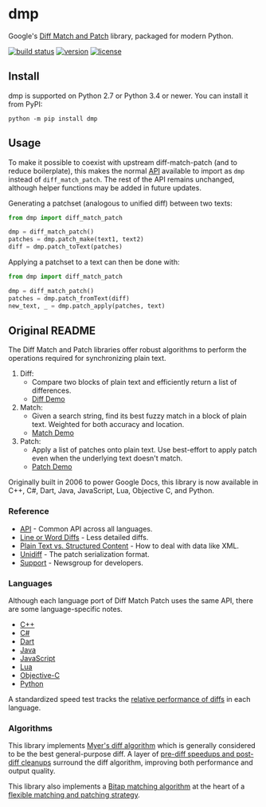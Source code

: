 # dmp

Google's [Diff Match and Patch][DMP] library, packaged for modern Python.

[![build status](https://travis-ci.org/jreese/dmp.svg?branch=master)](https://travis-ci.org/jreese/dmp)
[![version](https://img.shields.io/pypi/v/dmp.svg)](https://pypi.org/project/dmp)
[![license](https://img.shields.io/pypi/l/dmp.svg)](https://github.com/facebookincubator/dmp/blob/master/LICENSE)

## Install

dmp is supported on Python 2.7 or Python 3.4 or newer.  You can install it from PyPI:

```shell
python -m pip install dmp
```

## Usage

To make it possible to coexist with upstream diff-match-patch (and to reduce
boilerplate), this makes the normal [API][] available to import as `dmp` instead
of `diff_match_patch`. The rest of the API remains unchanged, although helper
functions may be added in future updates.

Generating a patchset (analogous to unified diff) between two texts:

```python
from dmp import diff_match_patch

dmp = diff_match_patch()
patches = dmp.patch_make(text1, text2)
diff = dmp.patch_toText(patches)
```

Applying a patchset to a text can then be done with:

```python
from dmp import diff_match_patch

dmp = diff_match_patch()
patches = dmp.patch_fromText(diff)
new_text, _ = dmp.patch_apply(patches, text)
```

## Original README
The Diff Match and Patch libraries offer robust algorithms to perform the
operations required for synchronizing plain text.

1. Diff:
   * Compare two blocks of plain text and efficiently return a list of differences.
   * [Diff Demo](https://neil.fraser.name/software/diff_match_patch/demos/diff.html)
2. Match:
   * Given a search string, find its best fuzzy match in a block of plain text. Weighted for both accuracy and location.
   * [Match Demo](https://neil.fraser.name/software/diff_match_patch/demos/match.html)
3. Patch:
   * Apply a list of patches onto plain text. Use best-effort to apply patch even when the underlying text doesn't match.
   * [Patch Demo](https://neil.fraser.name/software/diff_match_patch/demos/patch.html)

Originally built in 2006 to power Google Docs, this library is now available in C++, C#, Dart, Java, JavaScript, Lua, Objective C, and Python.

### Reference

* [API](https://github.com/google/diff-match-patch/wiki/API) - Common API across all languages.
* [Line or Word Diffs](https://github.com/google/diff-match-patch/wiki/Line-or-Word-Diffs) - Less detailed diffs.
* [Plain Text vs. Structured Content](https://github.com/google/diff-match-patch/wiki/Plain-Text-vs.-Structured-Content) - How to deal with data like XML.
* [Unidiff](https://github.com/google/diff-match-patch/wiki/Unidiff) - The patch serialization format.
* [Support](https://groups.google.com/forum/#!forum/diff-match-patch) - Newsgroup for developers.

### Languages
Although each language port of Diff Match Patch uses the same API, there are some language-specific notes.

* [C++](https://github.com/google/diff-match-patch/wiki/Language:-Cpp)
* [C#](https://github.com/google/diff-match-patch/wiki/Language:-C%23)
* [Dart](https://github.com/google/diff-match-patch/wiki/Language:-Dart)
* [Java](https://github.com/google/diff-match-patch/wiki/Language:-Java)
* [JavaScript](https://github.com/google/diff-match-patch/wiki/Language:-JavaScript)
* [Lua](https://github.com/google/diff-match-patch/wiki/Language:-Lua)
* [Objective-C](https://github.com/google/diff-match-patch/wiki/Language:-Objective-C)
* [Python](https://github.com/google/diff-match-patch/wiki/Language:-Python)

A standardized speed test tracks the [relative performance of diffs](https://docs.google.com/spreadsheets/d/1zpZccuBpjMZTvL1nGDMKJc7rWL_m_drF4XKOJvB27Kc/edit#gid=0) in each language.

### Algorithms
This library implements [Myer's diff algorithm](https://neil.fraser.name/writing/diff/myers.pdf) which is generally considered to be the best general-purpose diff. A layer of [pre-diff speedups and post-diff cleanups](https://neil.fraser.name/writing/diff/) surround the diff algorithm, improving both performance and output quality.

This library also implements a [Bitap matching algorithm](https://neil.fraser.name/writing/patch/bitap.ps) at the heart of a [flexible matching and patching strategy](https://neil.fraser.name/writing/patch/).

[DMP]: https://github.com/google/diff-match-patch
[API]: https://github.com/google/diff-match-patch/wiki/API
